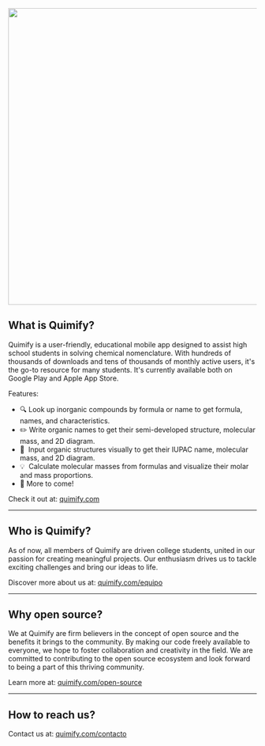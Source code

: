 <img src="https://raw.githubusercontent.com/quimifyapp/.github/main/profile/banner.png" width="600"/>

## What is Quimify?

Quimify is a user-friendly, educational mobile app designed to assist high school students in solving chemical nomenclature. 
With hundreds of thousands of downloads and tens of thousands of monthly active users, it's the go-to resource for many students. 
It's currently available both on Google Play and Apple App Store.

Features:
- :mag: Look up inorganic compounds by formula or name to get formula, names, and characteristics.
- :pencil2: Write organic names to get their semi-developed structure, molecular mass, and 2D diagram.
- :calling:&nbsp; Input organic structures visually to get their IUPAC name, molecular mass, and 2D diagram.
- :bulb:&nbsp; Calculate molecular masses from formulas and visualize their molar and mass proportions.
- :tada: More to come!

Check it out at: [quimify.com](https://quimify.com/)

---

## Who is Quimify?

As of now, all members of Quimify are driven college students, united in our passion for creating meaningful projects. 
Our enthusiasm drives us to tackle exciting challenges and bring our ideas to life.

Discover more about us at: [quimify.com/equipo](https://quimify.com/equipo/)

---

## Why open source?

We at Quimify are firm believers in the concept of open source and the benefits it brings to the community. 
By making our code freely available to everyone, we hope to foster collaboration and creativity in the field. 
We are committed to contributing to the open source ecosystem and look forward to being a part of this thriving community.

Learn more at: [quimify.com/open-source](https://quimify.com/open-source/)

---

## How to reach us?

Contact us at: [quimify.com/contacto](https://quimify.com/contacto/)
